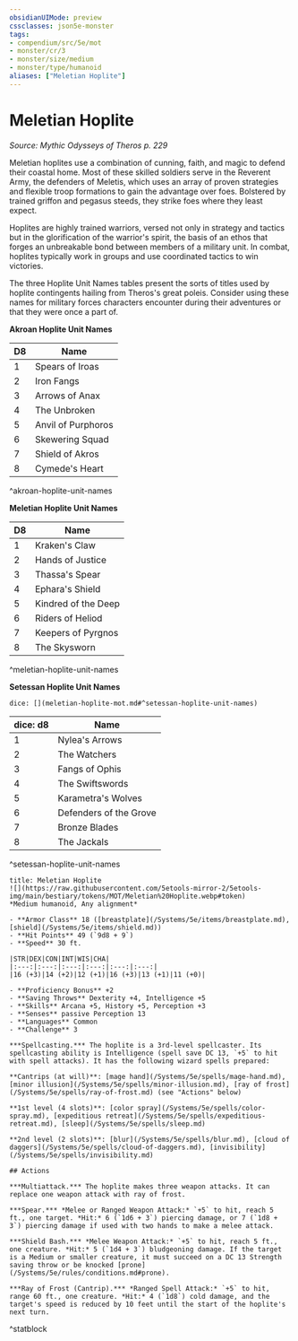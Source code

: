 ```yaml
---
obsidianUIMode: preview
cssclasses: json5e-monster
tags:
- compendium/src/5e/mot
- monster/cr/3
- monster/size/medium
- monster/type/humanoid
aliases: ["Meletian Hoplite"]
---
```

# Meletian Hoplite
*Source: Mythic Odysseys of Theros p. 229*  

Meletian hoplites use a combination of cunning, faith, and magic to defend their coastal home. Most of these skilled soldiers serve in the Reverent Army, the defenders of Meletis, which uses an array of proven strategies and flexible troop formations to gain the advantage over foes. Bolstered by trained griffon and pegasus steeds, they strike foes where they least expect.

Hoplites are highly trained warriors, versed not only in strategy and tactics but in the glorification of the warrior's spirit, the basis of an ethos that forges an unbreakable bond between members of a military unit. In combat, hoplites typically work in groups and use coordinated tactics to win victories.

The three Hoplite Unit Names tables present the sorts of titles used by hoplite contingents hailing from Theros's great poleis. Consider using these names for military forces characters encounter during their adventures or that they were once a part of.

**Akroan Hoplite Unit Names**

| D8 | Name |
|----|------|
| 1 | Spears of Iroas |
| 2 | Iron Fangs |
| 3 | Arrows of Anax |
| 4 | The Unbroken |
| 5 | Anvil of Purphoros |
| 6 | Skewering Squad |
| 7 | Shield of Akros |
| 8 | Cymede's Heart |
^akroan-hoplite-unit-names

**Meletian Hoplite Unit Names**

| D8 | Name |
|----|------|
| 1 | Kraken's Claw |
| 2 | Hands of Justice |
| 3 | Thassa's Spear |
| 4 | Ephara's Shield |
| 5 | Kindred of the Deep |
| 6 | Riders of Heliod |
| 7 | Keepers of Pyrgnos |
| 8 | The Skysworn |
^meletian-hoplite-unit-names

**Setessan Hoplite Unit Names**

`dice: [](meletian-hoplite-mot.md#^setessan-hoplite-unit-names)`

| dice: d8 | Name |
|----------|------|
| 1 | Nylea's Arrows |
| 2 | The Watchers |
| 3 | Fangs of Ophis |
| 4 | The Swiftswords |
| 5 | Karametra's Wolves |
| 6 | Defenders of the Grove |
| 7 | Bronze Blades |
| 8 | The Jackals |
^setessan-hoplite-unit-names

```ad-statblock
title: Meletian Hoplite
![](https://raw.githubusercontent.com/5etools-mirror-2/5etools-img/main/bestiary/tokens/MOT/Meletian%20Hoplite.webp#token)
*Medium humanoid, Any alignment*

- **Armor Class** 18 ([breastplate](/Systems/5e/items/breastplate.md), [shield](/Systems/5e/items/shield.md))
- **Hit Points** 49 (`9d8 + 9`)
- **Speed** 30 ft.

|STR|DEX|CON|INT|WIS|CHA|
|:---:|:---:|:---:|:---:|:---:|:---:|
|16 (+3)|14 (+2)|12 (+1)|16 (+3)|13 (+1)|11 (+0)|

- **Proficiency Bonus** +2
- **Saving Throws** Dexterity +4, Intelligence +5
- **Skills** Arcana +5, History +5, Perception +3
- **Senses** passive Perception 13
- **Languages** Common
- **Challenge** 3

***Spellcasting.*** The hoplite is a 3rd-level spellcaster. Its spellcasting ability is Intelligence (spell save DC 13, `+5` to hit with spell attacks). It has the following wizard spells prepared:

**Cantrips (at will)**: [mage hand](/Systems/5e/spells/mage-hand.md), [minor illusion](/Systems/5e/spells/minor-illusion.md), [ray of frost](/Systems/5e/spells/ray-of-frost.md) (see "Actions" below)

**1st level (4 slots)**: [color spray](/Systems/5e/spells/color-spray.md), [expeditious retreat](/Systems/5e/spells/expeditious-retreat.md), [sleep](/Systems/5e/spells/sleep.md)

**2nd level (2 slots)**: [blur](/Systems/5e/spells/blur.md), [cloud of daggers](/Systems/5e/spells/cloud-of-daggers.md), [invisibility](/Systems/5e/spells/invisibility.md)

## Actions

***Multiattack.*** The hoplite makes three weapon attacks. It can replace one weapon attack with ray of frost.

***Spear.*** *Melee or Ranged Weapon Attack:* `+5` to hit, reach 5 ft., one target. *Hit:* 6 (`1d6 + 3`) piercing damage, or 7 (`1d8 + 3`) piercing damage if used with two hands to make a melee attack.

***Shield Bash.*** *Melee Weapon Attack:* `+5` to hit, reach 5 ft., one creature. *Hit:* 5 (`1d4 + 3`) bludgeoning damage. If the target is a Medium or smaller creature, it must succeed on a DC 13 Strength saving throw or be knocked [prone](/Systems/5e/rules/conditions.md#prone).

***Ray of Frost (Cantrip).*** *Ranged Spell Attack:* `+5` to hit, range 60 ft., one creature. *Hit:* 4 (`1d8`) cold damage, and the target's speed is reduced by 10 feet until the start of the hoplite's next turn.
```
^statblock